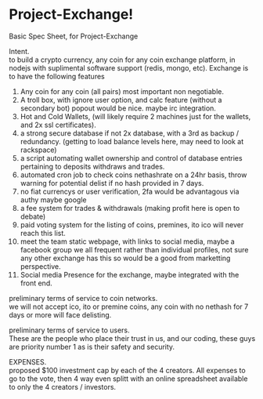 # Project-Exchange! <br>
Basic Spec Sheet, for Project-Exchange

Intent. <br>
to build a crypto currency, any coin for any coin exchange platform, in nodejs with suplimental software support (redis, mongo, etc).
Exchange is to have the following features<br>
  1. Any coin for any coin (all pairs) most important non negotiable.
  2. A troll box, with ignore user option, and calc feature (without a secondary bot) popout would be nice. maybe irc integration.
  3. Hot and Cold Wallets, (will likely require 2 machines just for the wallets, and 2x ssl certificates).
  4. a strong secure database if not 2x database, with a 3rd as backup / redundancy. (getting to load balance levels here, may need to look at rackspace)
  5. a script automating wallet ownership and control of database entries pertaining to deposits withdraws and trades.
  6. automated cron job to check coins nethashrate on a 24hr basis, throw warning for potential delist if no hash provided in 7 days.
  7. no fiat currencys or user verification, 2fa would be advantagous via authy maybe google
  8. a fee system for trades & withdrawals (making profit here is open to debate)
  9. paid voting system for the listing of coins, premines, ito ico will never reach this list.
  10. meet the team static webpage, with links to social media, maybe a facebook group we all frequent rather than individual profiles, not sure any other exchange has this so would be a good from marketting perspective.
  11. Social media Presence for the exchange, maybe integrated with the front end.<br>


preliminary terms of service to coin networks. <br>
we will not accept ico, ito or premine coins, any coin with no nethash for 7 days or more will face delisting.




preliminary terms of service to users. <br>
These are the people who place their trust in us, and our coding, these guys are priority number 1 as is their safety and security.

EXPENSES. <br>
proposed $100 investment cap by each of the 4 creators.
All expenses to go to the vote, then 4 way even splitt with an online spreadsheet available to only the 4 creators / investors.


